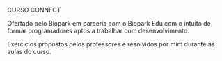 CURSO CONNECT
<p>Ofertado pelo Biopark em parceria com o Biopark Edu com o intuito de formar programadores aptos a trabalhar com desenvolvimento.</p>

Exercicios propostos pelos professores e resolvidos por mim durante as aulas do curso.